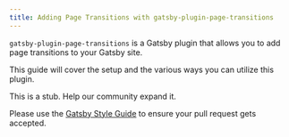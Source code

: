 ```yaml
---
title: Adding Page Transitions with gatsby-plugin-page-transitions
---
```


`gatsby-plugin-page-transitions` is a Gatsby plugin that allows you to add page transitions to your Gatsby site.

This guide will cover the setup and the various ways you can utilize this plugin.

This is a stub. Help our community expand it.

Please use the [Gatsby Style Guide](/contributing/gatsby-style-guide/) to ensure your
pull request gets accepted.
